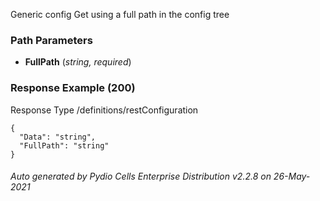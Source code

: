 






 
Generic config Get using a full path in the config tree  


### Path Parameters

 - **FullPath** (_string, required_) 




### Response Example (200)
Response Type /definitions/restConfiguration

```
{
  "Data": "string",
  "FullPath": "string"
}
```




###### Auto generated by Pydio Cells Enterprise Distribution v2.2.8 on 26-May-2021
